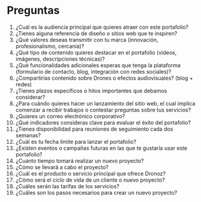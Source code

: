 # Preguntas

1. ¿Cuál es la audiencia principal que quieres atraer con este portafolio?
2. ¿Tienes alguna referencia de diseño o sitios web que te inspiren?
3. ¿Qué valores deseas transmitir con tu marca (innovación, profesionalismo, cercanía)?
4. ¿Qué tipo de contenido quieres destacar en el portafolio (videos, imágenes, descripciones técnicas)?
5. ¿Qué funcionalidades adicionales esperas que tenga la plataforma (formulario de contacto, blog, integración con redes sociales)?
6. ¿Compartirías contenido sobre Drones o efectos audiovisuales? (blog + redes)
7. ¿Tienes plazos específicos o hitos importantes que debamos considerar?
8. ¿Para cuándo quieres hacer un lanzamiento del sitio web, el cual implica comenzar a recibir trabajos o contestar preguntas sobre tus servicios?
9. ¿Quieres un correo electrónico corporativo?
10. ¿Qué indicadores consideras clave para evaluar el éxito del portafolio?
11. ¿Tienes disponibilidad para reuniones de seguimiento cada dos semanas?
12. ¿Cuál es tu fecha límite para lanzar el portafolio?
13. ¿Existen eventos o campañas futuras en las que te gustaría usar este portafolio?
14. ¿Cuánto tiempo tomará realizar un nuevo proyecto?
15. ¿Cómo se llevará a cabo el proyecto?
16. ¿Cuál es el producto o servicio principal que ofrece Dronoz?
17. ¿Cómo será el ciclo de vida de un cliente o nuevo proyecto?
18. ¿Cuáles serán las tarifas de los servicios?
19. ¿Cuáles son los pasos necesarios para crear un nuevo proyecto?
